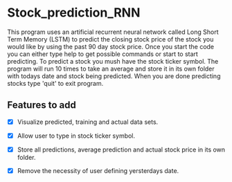 # Stock_prediction_RNN
This program uses an artificial recurrent neural network called Long Short Term Memory (LSTM) to predict the closing stock price of the stock you would like by using the past 90 day stock price.
Once you start the code you can either type help to get possible commands or start to start predicting.
To predict a stock you mush have the stock ticker symbol.
The program will run 10 times to take an average and store it in its own folder with todays date and stock being predicted.
When you are done predicting stocks type 'quit' to exit program.

## Features to add
- [X] Visualize predicted, training and actual data sets. 
- [X] Allow user to type in stock ticker symbol.
- [X] Store all predictions, average prediction and actual stock price in its own folder. 
- [X] Remove the necessity of user defining yersterdays date.



